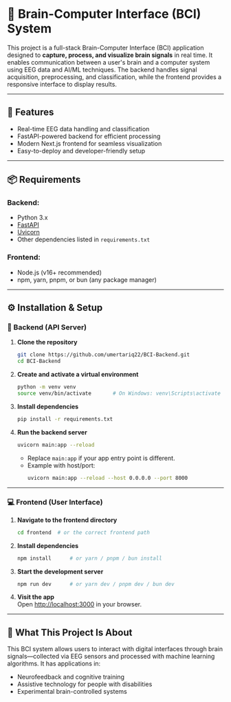 # 🧠 Brain-Computer Interface (BCI) System

This project is a full-stack Brain-Computer Interface (BCI) application designed to **capture, process, and visualize brain signals** in real time. It enables communication between a user's brain and a computer system using EEG data and AI/ML techniques. The backend handles signal acquisition, preprocessing, and classification, while the frontend provides a responsive interface to display results.

---

## 🚀 Features
- Real-time EEG data handling and classification  
- FastAPI-powered backend for efficient processing  
- Modern Next.js frontend for seamless visualization  
- Easy-to-deploy and developer-friendly setup  

---

## 📦 Requirements

### Backend:
- Python 3.x
- [FastAPI](https://fastapi.tiangolo.com/)
- [Uvicorn](https://www.uvicorn.org/)
- Other dependencies listed in `requirements.txt`

### Frontend:
- Node.js (v16+ recommended)
- npm, yarn, pnpm, or bun (any package manager)

---

## ⚙️ Installation & Setup

### 🧠 Backend (API Server)

1. **Clone the repository**  
    ```bash
    git clone https://github.com/umertariq22/BCI-Backend.git
    cd BCI-Backend
    ```

2. **Create and activate a virtual environment**  
    ```bash
    python -m venv venv
    source venv/bin/activate       # On Windows: venv\Scripts\activate
    ```

3. **Install dependencies**  
    ```bash
    pip install -r requirements.txt
    ```

4. **Run the backend server**  
    ```bash
    uvicorn main:app --reload
    ```
    - Replace `main:app` if your app entry point is different.
    - Example with host/port:
      ```bash
      uvicorn main:app --reload --host 0.0.0.0 --port 8000
      ```

---

### 💻 Frontend (User Interface)

1. **Navigate to the frontend directory**  
    ```bash
    cd frontend  # or the correct frontend path
    ```

2. **Install dependencies**  
    ```bash
    npm install      # or yarn / pnpm / bun install
    ```

3. **Start the development server**  
    ```bash
    npm run dev      # or yarn dev / pnpm dev / bun dev
    ```

4. **Visit the app**  
    Open [http://localhost:3000](http://localhost:3000) in your browser.

---

## 🧠 What This Project Is About

This BCI system allows users to interact with digital interfaces through brain signals—collected via EEG sensors and processed with machine learning algorithms. It has applications in:
- Neurofeedback and cognitive training  
- Assistive technology for people with disabilities  
- Experimental brain-controlled systems  


